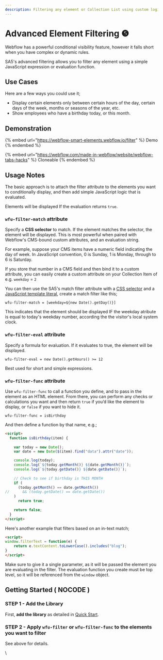 ```yaml
---
description: Filtering any element or Collection List using custom logic.
---
```


# Advanced Element Filtering ❺

Webflow has a powerful conditional visibility feature, however it falls short when you have complex or dynamic rules.&#x20;

SA5's advanced filtering allows you to filter any element using a simple JavaScript expression or evaluation function.

## Use Cases

Here are a few ways you could use it;&#x20;

* Display certain elements only between certain hours of the day, certain days of the week, months or seasons of the year, etc.&#x20;
* Show employees who have a birthday today, or this month.&#x20;

## Demonstration <a href="#usage-notes" id="usage-notes"></a>

{% embed url="https://webflow-smart-elements.webflow.io/filter" %}
Demo
{% endembed %}

{% embed url="https://webflow.com/made-in-webflow/website/webflow-tabs-hacks" %}
Cloneable
{% endembed %}

## Usage Notes <a href="#usage-notes" id="usage-notes"></a>

The basic approach is to attach the filter attribute to the elements you want to conditionally display, and then add simple JavaScript logic that is evaluated.&#x20;

Elements will be displayed If the evaluation returns `true`.

### `wfu-filter-match` attribute

Specify a **CSS selector** to match. If the element matches the selector, the element will be displayed. This is most powerful when paired with Webflow's CMS-bound custom attributes, and an evaluation string.&#x20;

For example, suppose your CMS items have a numeric field indicating the day of week. In JavaScript convention, 0 is Sunday, 1 is Monday, through to 6 is Saturday.&#x20;

If you store that number in a CMS field and then bind it to a custom attribute, you can easily create a custom attribute on your Collection Item of e.g. `weekday` = `2`&#x20;

You can then use the SA5's match filter attribute with a [CSS selector](https://developer.mozilla.org/en-US/docs/Web/CSS/CSS\_selectors) and a [JavaScript template literal](https://developer.mozilla.org/en-US/docs/Web/JavaScript/Reference/Template\_literals), create a match filter like this;&#x20;

```
wfu-filter-match = [weekday=${new Date().getDay()}]
```

This indicates that the element should be displayed IF the weekday atribute is equal to today's weekday number, according the the visitor's local system clock.&#x20;

### `wfu-filter-eval` attribute <a href="#wfu-filter-attribute" id="wfu-filter-attribute"></a>

Specify a formula for evaluation. If it evaluates to true, the element will be displayed.

```
wfu-filter-eval = new Date().getHours() >= 12
```

Best used for short and simple expressions.

### `wfu-filter-func` attribute <a href="#wfu-filter-func-attribute" id="wfu-filter-func-attribute"></a>

Use `wfu-filter-func` to call a function you define, and to pass in the element as an HTML element. From there, you can perform any checks or calculations you want and then return `true` if you’d like the element to display, or `false` if you want to hide it.

```
wfu-filter-func = isBirthday
```

And then define a function by that name, e.g.;&#x20;

```html
<script>
  function isBirthday(item) {
    
    var today = new Date();
    var date = new Date($(item).find("data").attr("date")); 

    console.log(today);
    console.log(`${today.getMonth()} ${date.getMonth()}`);
    console.log(`${today.getDate()} ${date.getDate()}`);
    
    // Check to see if birthday is THIS MONTH 
    if (
      (today.getMonth() == date.getMonth())
//      && (today.getDate() == date.getDate())
    )
      return true;
   
    return false;
  }
</script>
```

Here's another example that filters based on an in-text match;

```html
<script>
window.filterText = function(e) {
    return e.textContent.toLowerCase().includes("blog"); 
}
</script>
```

Make sure to give it a single parameter, as it will be passed the element you are evaluating in the filter. The evaluation function you create must be top level, so it will be referenced from the `window` object. &#x20;

## Getting Started ( NOCODE ) <a href="#getting-started-nocode" id="getting-started-nocode"></a>

### STEP 1 - Add the Library <a href="#step-1---add-the-library" id="step-1---add-the-library"></a>

First, **add the library** as detailed in [Quick Start](quick-start.md).&#x20;

### STEP 2 - Apply `wfu-filter` or `wfu-filter-func` to the elements you want to filter <a href="#step-2---apply-wfu-filter-or-wfu-filter-func-to-the-elements-you-want-to-filter" id="step-2---apply-wfu-filter-or-wfu-filter-func-to-the-elements-you-want-to-filter"></a>

See above for details.

\
